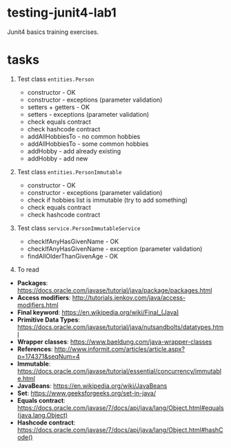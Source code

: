 # testing-junit4-lab1
Junit4 basics training exercises.

# tasks
1. Test class `entities.Person`
    * constructor - OK
    * constructor - exceptions (parameter validation)
    * setters + getters - OK
    * setters - exceptions (parameter validation)
    * check equals contract
    * check hashcode contract
    * addAllHobbiesTo - no common hobbies
    * addAllHobbiesTo - some common hobbies
    * addHobby - add already existing
    * addHobby - add new
2. Test class `entities.PersonImmutable`
    * constructor - OK
    * constructor - exceptions (parameter validation)
    * check if hobbies list is immutable (try to add something)
    * check equals contract
    * check hashcode contract
3. Test class `service.PersonImmutableService`
    * checkIfAnyHasGivenName - OK
    * checkIfAnyHasGivenName - exception (parameter validation)
    * findAllOlderThanGivenAge - OK
    
4. To read
* **Packages**: https://docs.oracle.com/javase/tutorial/java/package/packages.html
* **Access modifiers**: http://tutorials.jenkov.com/java/access-modifiers.html
* **Final keyword**: https://en.wikipedia.org/wiki/Final_(Java)
* **Primitive Data Types**: https://docs.oracle.com/javase/tutorial/java/nutsandbolts/datatypes.html
* **Wrapper classes**: https://www.baeldung.com/java-wrapper-classes
* **References**: http://www.informit.com/articles/article.aspx?p=174371&seqNum=4
* **Immutable**: https://docs.oracle.com/javase/tutorial/essential/concurrency/immutable.html
* **JavaBeans**: https://en.wikipedia.org/wiki/JavaBeans
* **Set**: https://www.geeksforgeeks.org/set-in-java/
* **Equals contract**: https://docs.oracle.com/javase/7/docs/api/java/lang/Object.html#equals(java.lang.Object)
* **Hashcode contract**: https://docs.oracle.com/javase/7/docs/api/java/lang/Object.html#hashCode()
